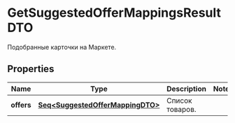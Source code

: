 

# GetSuggestedOfferMappingsResultDTO

Подобранные карточки на Маркете.

## Properties

Name | Type | Description | Notes
------------ | ------------- | ------------- | -------------
**offers** | [**Seq&lt;SuggestedOfferMappingDTO&gt;**](SuggestedOfferMappingDTO.md) | Список товаров. | 



